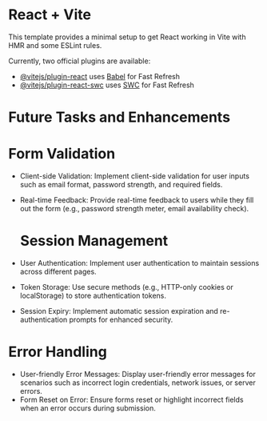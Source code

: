 # React + Vite

This template provides a minimal setup to get React working in Vite with HMR and some ESLint rules.

Currently, two official plugins are available:

- [@vitejs/plugin-react](https://github.com/vitejs/vite-plugin-react/blob/main/packages/plugin-react/README.md) uses [Babel](https://babeljs.io/) for Fast Refresh
- [@vitejs/plugin-react-swc](https://github.com/vitejs/vite-plugin-react-swc) uses [SWC](https://swc.rs/) for Fast Refresh


# Future Tasks and Enhancements

# Form Validation

- Client-side Validation: Implement client-side validation for user inputs such as email format, password strength, and 
  required fields.
- Real-time Feedback: Provide real-time feedback to users while they fill out the form (e.g., password strength meter, email 
  availability check).

  # Session Management

- User Authentication: Implement user authentication to maintain sessions across different pages.
- Token Storage: Use secure methods (e.g., HTTP-only cookies or localStorage) to store authentication tokens.
- Session Expiry: Implement automatic session expiration and re-authentication prompts for enhanced security.

 # Error Handling

- User-friendly Error Messages: Display user-friendly error messages for scenarios such as incorrect login credentials, network issues, or server errors.
- Form Reset on Error: Ensure forms reset or highlight incorrect fields when an error occurs during submission.
